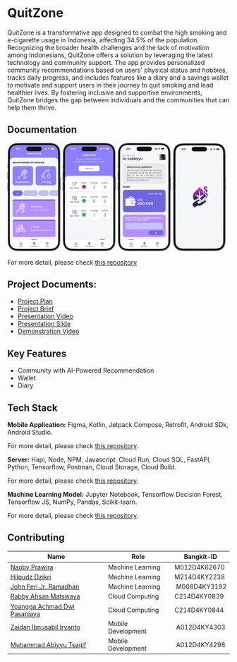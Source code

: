 # QuitZone

QuitZone is a transformative app designed to combat the high smoking and e-cigarette usage in Indonesia, affecting 34.5% of the population. Recognizing the broader health challenges and the lack of motivation among Indonesians, QuitZone offers a solution by leveraging the latest technology and community support. The app provides personalized community recommendations based on users' physical status and hobbies, tracks daily progress, and includes features like a diary and a savings wallet to motivate and support users in their journey to quit smoking and lead healthier lives. By fostering inclusive and supportive environments, QuitZone bridges the gap between individuals and the communities that can help them thrive.

## Documentation
<img src="https://github.com/Quit-Zone/.github/blob/main/QuitZone-CommunityPage.png" width="24%"></img>
<img src="https://github.com/Quit-Zone/.github/blob/main/QuitZone-DiaryPage.png" width="24%"></img>
<img src="https://github.com/Quit-Zone/.github/blob/main/QuitZone-HomePage.png" width="24%"></img>
<img src="https://github.com/Quit-Zone/.github/blob/main/QuitZone-SplashScreen.png" width="24%"></img>

For more detail, please check [this repository](https://github.com/Quit-Zone/MD/)

## Project Documents:
- [Project Plan](https://docs.google.com/document/d/1d_zrF8Zq5VCCh7OJ3FXvTyI0cBMX4Tx5mDoQtiFFIUc/edit?usp=sharing)
- [Project Brief](https://docs.google.com/document/d/1wdkCx0Aq-aV-EK37cYXXmgUo6Z-RGQ2zRho6Zz9hJFA/edit?usp=sharing)
- [Presentation Video](https://youtu.be/2NjJQencKVA)
- [Presentation Slide](https://www.canva.com/design/DAGIpxn47dg/ql6vNbUeF7dvZBLrb6xAJA/view?utm_content=DAGIpxn47dg&utm_campaign=designshare&utm_medium=link&utm_source=editor)
- [Demonstration Video](https://youtu.be/rZASSO1kK88)

## Key Features
- Community with AI-Powered Recommendation
- Wallet
- Diary

## Tech Stack
**Mobile Application:** Figma, Kotlin, Jetpack Compose, Retrofit, Android SDk, Android Studio.

For more detail, please check [this repository](https://github.com/Quit-Zone/MD/).

**Server:** Hapi, Node, NPM, Javascript, Cloud Run, Cloud SQL, FastAPI, Python, Tensorflow, Postman, Cloud Storage, Cloud Build.

For more detail, please check [this repository](https://github.com/Quit-Zone/CC--ML-API/tree/master).

**Machine Learning Model:** Jupyter Notebook, Tensorflow Decision Forest, Tensorflow JS, NumPy, Pandas, Scikit-learn.

For more detail, please check [this repository](https://github.com/Quit-Zone/CC-API/tree/main).

## Contributing 
| Name | Role | Bangkit-ID |
| ------ | ------ | ------ | 
| [Naoby Prawira](https://www.linkedin.com/in/naobypra/)  | Machine Learning | M012D4K62670 |
| [Hilqudz Dzikri](https://www.linkedin.com/in/hilqudzdzikri/)   | Machine Learning | M214D4KY2238 |
| ⁠[John Feri Jr. Ramadhan](https://www.linkedin.com/in/john-feri-jr-ramadhan/) | Machine Learning | M008D4KY3192 |
| [Rabby Ahsan Matswaya](www.linkedin.com/in/rabby-ahsan-matswaya-5627a1258) | Cloud Computing | C214D4KY0839 |
| ⁠[Yoangga Achmad Dwi Pasanjaya](http://linkedin.com/in/yoangga-achmad-dwi-pasanjaya-b9216b2ab) | Cloud Computing | C214D4KY0844 |
| [Zaidan Ibnusabil Iryanto](https://www.linkedin.com/in/ibnusabil/) | Mobile Development | A012D4KY4303 |
| ⁠[Muhammad Abiyyu Tsaqif](https://www.linkedin.com/in/abiyyu-tsaqif-6b8620258/) | Mobile Development | A012D4KY4298 |
